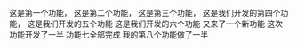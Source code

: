 这是第一个功能，
这是第二个功能，
这是第三个功能，
这是我们开发的第四个功能，
这是我们开发的五个功能
这是我们开发的六个功能
又来了一个新功能
这次功能开发了一半
功能七全部完成
我的第八个功能做了一半